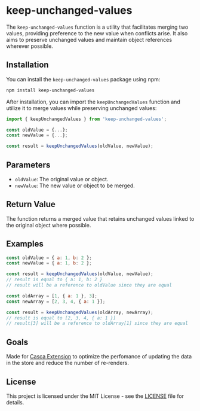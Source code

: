# keep-unchanged-values

The `keep-unchanged-values` function is a utility that facilitates merging two values, providing preference to the new value when conflicts arise. It also aims to preserve unchanged values and maintain object references wherever possible.

## Installation

You can install the `keep-unchanged-values` package using npm:

```bash
npm install keep-unchanged-values
```

After installation, you can import the `keepUnchangedValues` function and utilize it to merge values while preserving unchanged values:

```javascript
import { keepUnchangedValues } from 'keep-unchanged-values';

const oldValue = {...};
const newValue = {...};

const result = keepUnchangedValues(oldValue, newValue);
```

## Parameters

- `oldValue`: The original value or object.
- `newValue`: The new value or object to be merged.

## Return Value

The function returns a merged value that retains unchanged values linked to the original object where possible.

## Examples

```javascript
const oldValue = { a: 1, b: 2 };
const newValue = { a: 1, b: 2 };

const result = keepUnchangedValues(oldValue, newValue);
// result is equal to { a: 1, b: 2 }
// result will be a reference to oldValue since they are equal
```

```javascript
const oldArray = [1, { a: 1 }, 3];
const newArray = [2, 3, 4, { a: 1 }];

const result = keepUnchangedValues(oldArray, newArray);
// result is equal to [2, 3, 4, { a: 1 }]
// result[3] will be a reference to oldArray[1] since they are equal
```

## Goals
Made for [Casca Extension](https://casca.space/) to optimize the perfomance of updating the data in the store and reduce the number of re-renders.

## License

This project is licensed under the MIT License - see the [LICENSE](LICENSE) file for details.